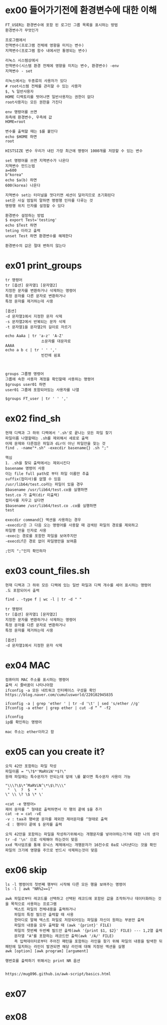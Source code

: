 # ex00 들어가기전에 환경변수에 대한 이해
	FT_USER는 환경변수에 포함 된 로그인 그룹 목록을 표시하는 방법
	환경변수가 무엇인가
	
	프로그램에서
	전역변수(프로그램 전체에 영향을 미치는 변수)
	지역변수(프로그램 함수 내에서만 통영되는 변수)
	
	리눅스 시스템상에서
	전역변수(시스템 환경 전체에 영향을 미치는 변수, 환경변수) -env
	지역변수 - set
	
	리눅스에서는 두종류의 사용자가 있다
	# root시스템 전체를 관리할 수 있는 사용자
	$, % 일반사용자
	HOME 디렉토리를 벗어나면 일반사용자는 권한이 없다
	root사용자는 모든 권한을 가진다
	
	env 명령어를 쓰면
	좌측에 환경변수, 우측에 값
	HOME=root
	
	변수를 출력할 때는 $를 붙인다
	echo $HOME 하면
	root
	
	HISTSIZE 변수 우리가 내린 가장 최근에 명령어 1000개를 저장할 수 있는 변수
	
	set 명령어를 쓰면 지역변수가 나온다
	지역변수 만드는법
	a=600
	b"korea"
	echo $a(b) 하면
	600(korea) 나온다
	
	지역변수 set는 터미널을 껏다키면 세션이 달라지므로 초기화된다
	set은 사실 엄밀히 말하면 명령행 인자를 다루는 것
	명령행 위치 인자를 설정할 수 있다
	
	환경변수 설정하는 방법
	$ export Test='testing'
	echo $Test 하면
	teting 이라고 출력
	unset Test 하면 환경변수를 해제한다
	
	환경변수의 값은 절대 변하지 않는다
# ex01 print_groups	
	tr 명령어
	tr [옵션] 문자열1 [문자열2]
	지정한 문자를 변환하거나 삭제하는 명령어
	특정 문자를 다른 문자로 변환하거나
	특정 문자를 제거하는데 사용
	
	[옵션]
	-d 문자열1에서 지정한 문자 삭제
	-s 문자열2에서 반복되는 문자 삭제
	-t 문자열1을 문자열2의 길이로 자르기
	
	echo AaAa | tr 'a-z' 'A-Z'
					소문자를 대문자로
	AAAA
	echo a b c | tr ' ' ','
					빈칸에 쉼표
	
	

	groups 그룹명 명령어
	그룹에 속한 사용자 계정을 확인할때 사용하는 명령어
	$groups user01 하면
	user01 그룹에 포함되어있는 사용자를 나열
	
	$groups FT_user | tr ' ' ','
	
# ex02 find_sh
	현재 디렉과 그 하위 디렉에서 '.sh'로 끝나는 모든 파일 찾기
	파일이름 나열할때는 .sh를 제외해서 세로로 출력
	어제 문제와 다른점은 파일과 dir이 아닌 파일만을 찾는 것
	find . -name"*.sh" -execdir basename{} .sh ";"
	
	핵심
	1. .sh을 찾되 출력에서는 제외시킨다
	basename 명령어 사용
	이는 file full path로 부터 파일 이름만 추출
	suffix(접미사)를 없앨 수 있음
	/usr/lib64/test.co라는 파일이 있을 경우
	$basename /usr/lib64/test.co을 실행하면
	test.co 가 출력(dir 미출력)
	접미사를 지우고 싶다면
	$basename /usr/lib64/test.co .co를 실행하면
	test
	
	execdir command{} 액션을 사용하는 경우
	-execdir은 그 다음 오는 명령어를 사용할 때 검색된 파일의 경로를 제외하고
	파일명 만을 인자로 사용
	-exec는 경로를 포함한 파일을 보여주지만
	-execdif은 경로 없이 파일명만을 보여줌
	
	;인지 ";"인지 확인하자
	
# ex03 count_files.sh
	현재 디렉과 그 하위 모든 디렉에 있는 일반 파일과 디렉 개수를 세어 표시하는 명령어
	.도 포함되어서 출력
	
	find . -type f | wc -l | tr -d " " 
	
	tr 명령어
	tr [옵션] 문자열1 [문자열2]
	지정한 문자를 변환하거나 삭제하는 명령어
	특정 문자를 다른 문자로 변환하거나
	특정 문자를 제거하는데 사용
	
	[옵션]
	-d 문자열1에서 지정한 문자 삭제
	
# ex04 MAC
	컴퓨터의 MAC 주소를 표시하는 명령어
	출력 시 줄바꿈이 나타나야함
	ifconfig -a 모든 네트워크 인터페이스 구성을 확인
	https://blog.naver.com/cumulusworld/220102945835
	
	ifconfig -a | grep 'ether ' | tr -d '\t' | sed 's/ether //g'
	Ifconfig -a ether | grep ether | cut -d “ “ -f2
	
	ifconfig
	ip를 확인하는 명령어
	
	mac 주소는 ether이라고 함
	
	
	
# ex05 can you create it?
	오직 42만 포함하는 파일 작성
	파일이름 = "\?$*'MaRViN'*$?\"
	원래 파일에는 특수문자가 안되는데 앞에 \를 붙이면 특수문자 사용이 가능
	
	"\\\?\$\*’MaRViN’\*\$\?\\\"
	 "  \  ?  $  *  '
	\" \\ \? \$ \* \'
	
	<cat -e 명령어>
	제어 문자를 ^ 형태로 출력하면서 각 행의 끝에 $을 추가
	cat -e = cat -vE
	-v : taa과 행바꿈 문자를 제외한 제어문자를 ^형태로 출력
	-E : 행마다 끝에 $ 문자를 출력
	
	오직 42만을 포함하는 파일을 작성하기위해서는 개행문자를 넣어야하는가?에 대한 나의 생각
	tr -d '\n' 으로 삭제해야 하는것이 맞음
	xxd 헥사덤프를 통해 유닉스 체제에서는 개행문자가 16진수로 0a로 나타낸다는 것을 확인
	파일의 크기에 영향을 주므로 반드시 삭제하는것이 맞음
	
# ex06 skip
	ls -l 명령어의 첫번째 행부터 시작해 다른 모든 행을 보여주는 명령어
	ls -l | awk "NR%2==1"
		
	awk 파일로부터 레코드를 선택하고 선택된 레코드에 포함된 값을 조작하거나 데이터화하는 것을 목적으로 사용하는 프로그램
		텍스트 파일의 전체내용을 출력하거나
		파일의 특정 필드만 출력할 때 사용
		한마디로 말해 텍스트 파일로 저장되어있는 파일을 자신이 원하는 부분만 출력
		파일의 내용을 모두 출력할 때 (awk '{print}' FILE)
		파일의 첫번째 두번째 필드만 출력(awk '{print $1, $2}' FILE) --- 1,2열 출력
		문자열 "A"를 포함하는 레코드만 출력(awk '/A/' FILE)
		즉 입력데이터로부터 주어진 패턴을 포함하는 라인을 찾기 위해 파일의 내용을 탐색한 뒤 패턴에 일치하는 라인이 발견되면 해당 라인에 대해 지정된 액션을 실행
	awk [option] [awk program] [argument]
	
	행번호를 출력하기 위해서는 print NR 옵션
	
	
	https://mug896.github.io/awk-script/basics.html
	
# ex07

# ex08
